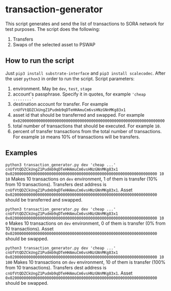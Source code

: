 # transaction-generator

This script generates and send the list of transactions to SORA network for test purposes.
The script does the following:
1. Transfers
2. Swaps of the selected asset to PSWAP

## How to run the script
Just `pip3 install substrate-interface` and `pip3 install scalecodec`.
After the user `python3` in order to run the script.
Script parameters:
1. environment. May be `dev`, `test`, `stage`
2. account's passphrase. Specify it in quotes, for example `'cheap ........'`
3. destination account for transfer. For example `cnUfVtQDZCkUngZ1Pudmb9qDTeHHAmuCm6vsHNzGNnMKg83x1`
4. asset id that should be transferred and swapped. For example `0x0200000000000000000000000000000000000000000000000000000000000000`
5. total number of transactions that should be executed. For example `10`.
6. percent of transfer transactions from the total number of transactions. For example `10` means 10% of transactions will be transfers.

## Examples
`python3 transaction_generator.py dev 'cheap ...' cnUfVtQDZCkUngZ1Pudmb9qDTeHHAmuCm6vsHNzGNnMKg83x1 0x0200000000000000000000000000000000000000000000000000000000000000 10 10`
Makes 10 transactions on `dev` environment, 1 of them is transfer (10% from 10 transactions). Transfers dest address is `cnUfVtQDZCkUngZ1Pudmb9qDTeHHAmuCm6vsHNzGNnMKg83x1`. Asset `0x0200000000000000000000000000000000000000000000000000000000000000` should be transferred and swapped.

`python3 transaction_generator.py dev 'cheap ...' cnUfVtQDZCkUngZ1Pudmb9qDTeHHAmuCm6vsHNzGNnMKg83x1 0x0200000000000000000000000000000000000000000000000000000000000000 10 0`
Makes 10 transactions on `dev` environment, 0 of them is transfer (0% from 10 transactions). Asset `0x0200000000000000000000000000000000000000000000000000000000000000` should be swapped.

`python3 transaction_generator.py dev 'cheap ...' cnUfVtQDZCkUngZ1Pudmb9qDTeHHAmuCm6vsHNzGNnMKg83x1 0x0200000000000000000000000000000000000000000000000000000000000000 10 100`
Makes 10 transactions on `dev` environment, 10 of them is transfer (100% from 10 transactions). Transfers dest address is `cnUfVtQDZCkUngZ1Pudmb9qDTeHHAmuCm6vsHNzGNnMKg83x1`. Asset `0x0200000000000000000000000000000000000000000000000000000000000000` should be swapped. 
